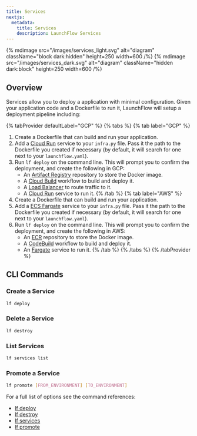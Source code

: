 ```yaml
---
title: Services
nextjs:
  metadata:
    title: Services
    description: LaunchFlow Services
---
```



{% mdimage src="/images/services_light.svg" alt="diagram" className="block dark:hidden" height=250 width=600 /%}
{% mdimage src="/images/services_dark.svg" alt="diagram" className="hidden dark:block" height=250 width=600 /%}


## Overview


Services allow you to deploy a application with minimal configuration. Given your application code and a Dockerfile to run it, LaunchFlow will setup a deployment pipeline including:

{% tabProvider defaultLabel="GCP" %}
{% tabs %}
{% tab label="GCP" %}
1. Create a Dockerfile that can build and run your application.
1. Add a [Cloud Run](/reference/gcp-services/cloud-run) service to your `infra.py` file. Pass it the path to the Dockerfile you created if necessary (by default, it will search for one next to your `launchflow.yaml`).
1. Run `lf deploy` on the command line. This will prompt you to confirm the deployment, and create the following in GCP:
    - An [Artifact Registry](https://cloud.google.com/artifact-registry) repository to store the Docker image.
    - A [Cloud Build](https://cloud.google.com/build?hl=en) workflow to build and deploy it.
    - A [Load Balancer](https://cloud.google.com/load-balancing) to route traffic to it.
    - A [Cloud Run](https://cloud.google.com/run?hl=en) service to run it.
{% /tab %}
{% tab label="AWS" %}
1. Create a Dockerfile that can build and run your application.
1. Add a [ECS Fargate](/reference/aws-services/ecs-fargate) service to your `infra.py` file. Pass it the path to the Dockerfile you created if necessary (by default, it will search for one next to your `launchflow.yaml`).
1. Run `lf deploy` on the command line. This will prompt you to confirm the deployment, and create the following in AWS:
    - An [ECR](https://aws.amazon.com/ecr/) repository to store the Docker image.
    - A [CodeBuild](https://aws.amazon.com/codebuild/) workflow to build and deploy it.
    - An [Fargate](https://docs.aws.amazon.com/AmazonECS/latest/developerguide/AWS_Fargate.html) service to run it.
{% /tab %}
{% /tabs %}
{% /tabProvider %}


## CLI Commands

### Create a Service

```bash
lf deploy
```

### Delete a Service

```bash
lf destroy
```

### List Services

```bash
lf services list
```

### Promote a Service

```bash
lf promote [FROM_ENVIRONMENT] [TO_ENVIRONMENT]
```

For a full list of options see the command references:

- [lf deploy](/reference/cli#launchflow-deploy)
- [lf destroy](/reference/cli#launchflow-destroy)
- [lf services](reference/cli#launchflow-services)
- [lf promote](/reference/cli#launchflow-promote)
